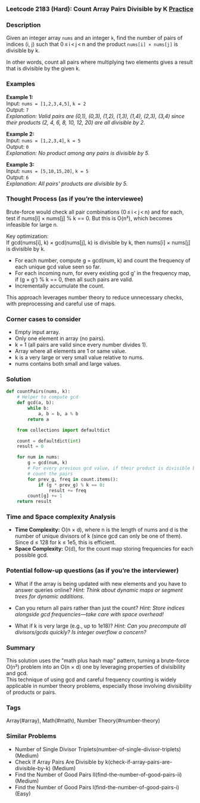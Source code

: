 ### Leetcode 2183 (Hard): Count Array Pairs Divisible by K [Practice](https://leetcode.com/problems/count-array-pairs-divisible-by-k)

### Description  
Given an integer array `nums` and an integer `k`, find the number of pairs of indices (i, j) such that 0 ≤ i < j < n and the product `nums[i] × nums[j]` is divisible by k.

In other words, count all pairs where multiplying two elements gives a result that is divisible by the given k.

### Examples  

**Example 1:**  
Input: `nums = [1,2,3,4,5]`, `k = 2`  
Output: `7`  
*Explanation: Valid pairs are (0,1), (0,3), (1,2), (1,3), (1,4), (2,3), (3,4) since their products (2, 4, 6, 8, 10, 12, 20) are all divisible by 2.*

**Example 2:**  
Input: `nums = [1,2,3,4]`, `k = 5`  
Output: `0`  
*Explanation: No product among any pairs is divisible by 5.*

**Example 3:**  
Input: `nums = [5,10,15,20]`, `k = 5`  
Output: `6`  
*Explanation: All pairs' products are divisible by 5.*

### Thought Process (as if you’re the interviewee)  
Brute-force would check all pair combinations (0 ≤ i < j < n) and for each, test if nums[i] × nums[j] % k == 0. But this is O(n²), which becomes infeasible for large n.

Key optimization:  
If gcd(nums[i], k) × gcd(nums[j], k) is divisible by k, then nums[i] × nums[j] is divisible by k.  
- For each number, compute g = gcd(num, k) and count the frequency of each unique gcd value seen so far.
- For each incoming num, for every existing gcd g' in the frequency map, if (g × g') % k == 0, then all such pairs are valid.
- Incrementally accumulate the count.

This approach leverages number theory to reduce unnecessary checks, with preprocessing and careful use of maps.

### Corner cases to consider  
- Empty input array.
- Only one element in array (no pairs).
- k = 1 (all pairs are valid since every number divides 1).
- Array where all elements are 1 or same value.
- k is a very large or very small value relative to nums.
- nums contains both small and large values.

### Solution

```python
def countPairs(nums, k):
    # Helper to compute gcd
    def gcd(a, b):
        while b:
            a, b = b, a % b
        return a

    from collections import defaultdict

    count = defaultdict(int)
    result = 0

    for num in nums:
        g = gcd(num, k)
        # For every previous gcd value, if their product is divisible by k,
        # count the pairs
        for prev_g, freq in count.items():
            if (g * prev_g) % k == 0:
                result += freq
        count[g] += 1
    return result
```

### Time and Space complexity Analysis  

- **Time Complexity:** O(n × d), where n is the length of nums and d is the number of unique divisors of k (since gcd can only be one of them). Since d ≤ 128 for k ≤ 1e5, this is efficient.
- **Space Complexity:** O(d), for the count map storing frequencies for each possible gcd.

### Potential follow-up questions (as if you’re the interviewer)  

- What if the array is being updated with new elements and you have to answer queries online?
  *Hint: Think about dynamic maps or segment trees for dynamic additions.*

- Can you return all pairs rather than just the count?
  *Hint: Store indices alongside gcd frequencies—take care with space overhead!*

- What if k is very large (e.g., up to 1e18)?
  *Hint: Can you precompute all divisors/gcds quickly? Is integer overflow a concern?*

### Summary
This solution uses the "math plus hash map" pattern, turning a brute-force O(n²) problem into an O(n × d) one by leveraging properties of divisibility and gcd.  
This technique of using gcd and careful frequency counting is widely applicable in number theory problems, especially those involving divisibility of products or pairs.

### Tags
Array(#array), Math(#math), Number Theory(#number-theory)

### Similar Problems
- Number of Single Divisor Triplets(number-of-single-divisor-triplets) (Medium)
- Check If Array Pairs Are Divisible by k(check-if-array-pairs-are-divisible-by-k) (Medium)
- Find the Number of Good Pairs II(find-the-number-of-good-pairs-ii) (Medium)
- Find the Number of Good Pairs I(find-the-number-of-good-pairs-i) (Easy)